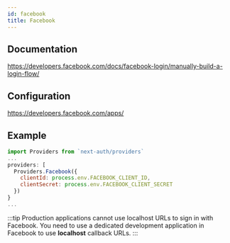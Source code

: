 ```yaml
---
id: facebook
title: Facebook
---
```


## Documentation

https://developers.facebook.com/docs/facebook-login/manually-build-a-login-flow/

## Configuration

https://developers.facebook.com/apps/

## Example

```js
import Providers from `next-auth/providers`
...
providers: [
  Providers.Facebook({
    clientId: process.env.FACEBOOK_CLIENT_ID,
    clientSecret: process.env.FACEBOOK_CLIENT_SECRET
  })
}
...
```

:::tip
Production applications cannot use localhost URLs to sign in with Facebook. You need to use a dedicated development application in Facebook to use **localhost** callback URLs.
:::